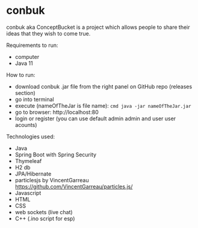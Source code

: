 # conbuk
conbuk aka ConceptBucket is a project which allows people to share their ideas that they wish to come true.

Requirements to run:
- computer
- Java 11

How to run:
- download conbuk .jar file from the right panel on GitHub repo (releases section)
- go into terminal
- execute (nameOfTheJar is file name): ```cmd java -jar nameOfTheJar.jar ```
- go to browser: http://localhost:80
- login or register (you can use default admin admin and user user acounts)

Technologies used:
- Java
- Spring Boot with Spring Security
- Thymeleaf
- H2 db
- JPA/Hibernate
- particlesjs by VincentGarreau https://github.com/VincentGarreau/particles.js/
- Javascript
- HTML
- CSS
- web sockets (live chat)
- C++ (.ino script for esp)
